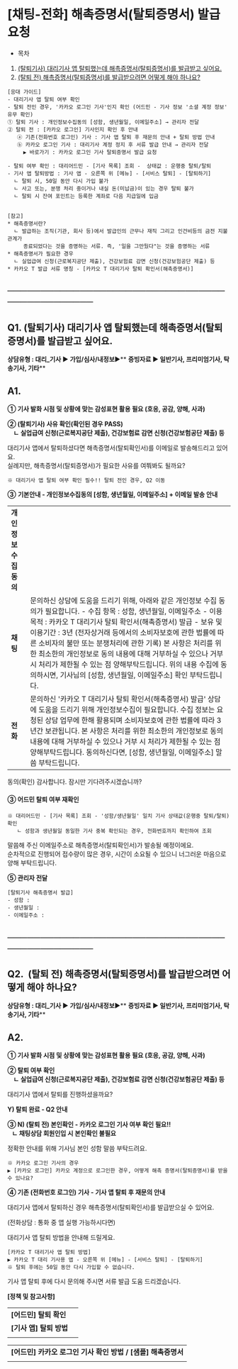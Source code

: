 # [채팅-전화] 해촉증명서(탈퇴증명서) 발급 요청

* 목차

1. [(탈퇴기사) 대리기사 앱 탈퇴했는데 해촉증명서(탈퇴증명서)를 발급받고 싶어요.](#01J3PSEFXA80PWKD14PQ1RPV47)
2. [(탈퇴 전) 해촉증명서(탈퇴증명서)를 발급받으려면 어떻게 해야 하나요?](#01J3PRAJSJ3G34H12DVBQ5XQ9H)

```
[응대 가이드]  
- 대리기사 앱 탈퇴 여부 확인  
- 탈퇴 전인 경우, '카카오 로그인 기사'인지 확인 (어드민 - 기사 정보 '소셜 계정 정보' 유무 확인)  
① 탈퇴 기사 : 개인정보수집동의 [성함, 생년월일, 이메일주소] → 관리자 전달  
② 탈퇴 전 : [카카오 로그인] 기사인지 확인 후 안내  
   ⓐ 기존(전화번호 로그인) 기사 : 기사 앱 탈퇴 후 재문의 안내 + 탈퇴 방법 안내  
   ⓑ 카카오 로그인 기사 : 대리기사 계정 정지 후 서류 발급 안내 → 관리자 전달  
     ▶ 바로가기 : 카카오 로그인 기사 탈퇴증명서 발급 요청  
  
- 탈퇴 여부 확인 : 대리어드민 - [기사 목록] 조회 -  상태값 : 운행중 탈퇴/탈퇴  
- 기사 앱 탈퇴방법 : 기사 앱 - 오른쪽 위 [메뉴] - [서비스 탈퇴] - [탈퇴하기]  
  ㄴ 탈퇴 시, 50일 동안 다시 가입 불가  
  ㄴ 사고 또는, 분쟁 처리 중이거나 내실 돈(미납금)이 있는 경우 탈퇴 불가  
  ㄴ 탈퇴 시 잔여 포인트는 등록한 계좌로 다음 지급일에 입금  
  
  
[참고]  
* 해촉증명서란?  
  ㄴ 발급하는 조직(기관, 회사 등)에서 발급인의 근무나 재직 그리고 인건비등의 금전 지불 관계가   
     종료되었다는 것을 증명하는 서류. 즉, '일을 그만뒀다"는 것을 증명하는 서류  
* 해촉증명서가 필요한 경우  
  ㄴ 실업급여 신청(근로복지공단 제출), 건강보험료 감면 신청(건강보험공단 제출) 등  
* 카카오 T 발급 서류 명칭 - [카카오 T 대리기사 탈퇴 확인서(해촉증명서)]  

```

****──────────────────────────────────────────────****
------------------------------------------------------

**Q1. (탈퇴기사) 대리기사 앱 탈퇴했는데 해촉증명서(탈퇴증명서)를 발급받고 싶어요.**
---------------------------------------------------

**상담유형 : **대리\_기사 ▶ 가입/심사/내정보****▶** **증빙자료 ▶ 일반기사, 프리미엄기사, 탁송기사, 기타****

**A1.**
-------

****① 기사 발화 시점 및 상황에 맞는 감성표현 활용 필요 (호응, 공감, 양해, 사과)****

**② (탈퇴기사) 사유 확인(확인된 경우 PASS)  
    ㄴ **실업급여 신청(근로복지공단 제출), 건강보험료 감면 신청(건강보험공단 제출) 등****

대리기사 앱에서 탈퇴하셨다면 해촉증명서(탈퇴확인서)를 이메일로 발송해드리고 있어요.  
실례지만, 해촉증명서(탈퇴증명서)가 필요한 사유를 여쭤봐도 될까요?

```
※ 대리기사 앱 탈퇴 여부 확인 필수!! 탈퇴 전인 경우, Q2 이동
```

**③** **기본안내 - **개인정보수집동의 [성함, 생년월일, 이메일주소] + 이메일 발송 안내****

|  |  |
| --- | --- |
| **개인정보수집동의** | |
| **채팅** | 문의하신 상담에 도움을 드리기 위해, 아래와 같은 개인정보 수집 동의가 필요합니다.  - 수집 항목 : 성함, 생년월일, 이메일주소 - 이용 목적 : 카카오 T 대리기사 탈퇴 확인서(해촉증명서) 발급 - 보유 및 이용기간 : 3년 (전자상거래 등에서의 소비자보호에 관한 법률에 따른 소비자의 불만 또는 분쟁처리에 관한 기록)  본 사항은 처리를 위한 최소한의 개인정보로 동의 내용에 대해 거부하실 수 있으나 거부 시 처리가 제한될 수 있는 점 양해부탁드립니다.  위의 내용 수집에 동의하시면, 기사님의 [성함, 생년월일, 이메일주소] 확인 부탁드립니다. |
| **전화** | 문의하신 '카카오 T 대리기사 탈퇴 확인서(해촉증명서) 발급' 상담에 도움을 드리기 위해 개인정보수집이 필요합니다. 수집 정보는 요청된 상담 업무에 한해 활용되며 소비자보호에 관한 법률에 따라 3년간 보관됩니다. 본 사항은 처리를 위한 최소한의 개인정보로 동의 내용에 대해 거부하실 수 있으나 거부 시 처리가 제한될 수 있는 점 양해부탁드립니다.  동의하신다면, [성함, 생년월일, 이메일주소] 말씀 부탁드립니다. |

동의(확인) 감사합니다. 잠시만 기다려주시겠습니까?

#### **③ 어드민 탈퇴 여부 재확인**

```
※ 대리어드민 - [기사 목록] 조회 - '성함/생년월일' 일치 기사 상태값(운행중 탈퇴/탈퇴) 확인  
   ㄴ 성함과 생년월일 동일한 기사 중복 확인되는 경우, 전화번호까지 확인하여 조회
```

말씀해 주신 이메일주소로 해촉증명서(탈퇴확인서)가 발송될 예정이에요.  
순차적으로 진행되어 접수량이 많은 경우, 시간이 소요될 수 있으니 너그러운 마음으로 양해 부탁드립니다.

**⑤ 관리자 전달**

```
[탈퇴기사 해촉증명서 발급]  
- 성함 :   
- 생년월일 :   
- 이메일주소 :
```

****──────────────────────────────────────────────****
------------------------------------------------------

**Q2.  (탈퇴 전) 해촉증명서(탈퇴증명서)를 발급받으려면 어떻게 해야 하나요?**
------------------------------------------------

**상담유형 : **대리\_기사 ▶ 가입/심사/내정보****▶** **증빙자료 ▶ 일반기사, 프리미엄기사, 탁송기사, 기타****

**A2.**
-------

****① 기사 발화 시점 및 상황에 맞는 감성표현 활용 필요 (호응, 공감, 양해, 사과)****

**② 탈퇴 여부 확인  
    ㄴ **실업급여 신청(근로복지공단 제출), 건강보험료 감면 신청(건강보험공단 제출) 등****

대리기사 앱에서 탈퇴를 진행하셨을까요?

**Y) 탈퇴 완료 - Q2 안내**

**③ N) (탈퇴 전) 본인확인  **- 카카오 로그인 기사 여부 확인 필요!!**  
   ㄴ 채팅상담 회원인입 시 본인확인 불필요**

정확한 안내를 위해 기사님 본인 성함 말씀 부탁드려요.

```
※ 카카오 로그인 기사의 경우  
▶ [카카오 로그인] 카카오 계정으로 로그인한 경우, 어떻게 해촉 증명서(탈퇴증명서)를 받을 수 있나요? 
```

**④ 기존 (전화번호 로그인) 기사 - 기사 앱 탈퇴 후 재문의 안내**

대리기사 앱에서 탈퇴하신 경우 해촉증명서(탈퇴확인서)를 발급받으실 수 있어요.

(전화상담 : 통화 중 앱 실행 가능하시다면)

대리기사 앱 탈퇴 방법을 안내해 드릴게요.

```
[카카오 T 대리기사 앱 탈퇴 방법]  
▶ 카카오 T 대리 기사용 앱 - 오른쪽 위 [메뉴] - [서비스 탈퇴] - [탈퇴하기]  
※ 탈퇴 후에는 50일 동안 다시 가입할 수 없습니다.
```

기사 앱 탈퇴 후에 다시 문의해 주시면 서류 발급 도움 드리겠습니다.

**[정책 및 참고사항]**

|  |  |
| --- | --- |
| **[어드민] 탈퇴 확인** |  |
| **[기사 앱] 탈퇴 방법** |  |
|  |

|  |
| --- |
| **[어드민] 카카오 로그인 기사 확인 방법 / [샘플] 해촉증명서** |
|  |
